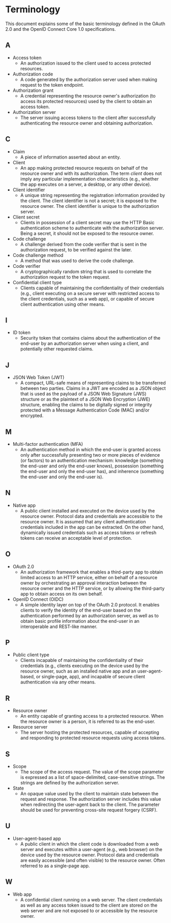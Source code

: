 # Terminology

This document explains some of the basic terminology defined in the OAuth 2.0 and the OpenID Connect Core 1.0 specifications.

## A

- Access token
  - An authorization issued to the client used to access protected resources.
- Authorization code
  - A code generated by the authorization server used when making request to the token endpoint.
- Authorization grant
  - A credential representing the resource owner's authorization (to access its protected resources) used by the client to obtain an access token.
- Authorization server
  - The server issuing access tokens to the client after successfully authenticating the resource owner and obtaining authorization.

## C

- Claim
  - A piece of information asserted about an entity.
- Client
  - An app making protected resource requests on behalf of the resource owner and with its authorization. The term _client_ does not imply any particular implementation characteristics (e.g., whether the app executes on a server, a desktop, or any other device).
- Client identifier
  - A unique string representing the registration information provided by the client. The client identifier is not a secret; it is exposed to the resource owner. The client identifier is unique to the authorization server.
- Client secret
  - Clients in possession of a client secret may use the HTTP Basic authentication scheme to authenticate with the authorization server. Being a secret, it should not be exposed to the resource owner.
- Code challenge
  - A challenge derived from the code verifier that is sent in the authorization request, to be verified against the later.
- Code challenge method
  - A method that was used to derive the code challenge.
- Code verifier
  - A cryptographically random string that is used to correlate the authorization request to the token request.
- Confidential client type
  - Clients capable of maintaining the confidentiality of their credentials (e.g., client executing on a secure server with restricted access to the client credentials, such as a web app), or capable of secure client authentication using other means.

## I

- ID token
  - Security token that contains claims about the authentication of the end-user by an authorization server when using a client, and potentially other requested claims.

## J

- JSON Web Token (JWT)
  - A compact, URL-safe means of representing claims to be transferred between two parties. Claims in a JWT are encoded as a JSON object that is used as the payload of a JSON Web Signature (JWS) structure or as the plaintext of a JSON Web Encryption (JWE) structure, enabling the claims to be digitally signed or integrity protected with a Message Authentication Code (MAC) and/or encrypted.

## M

- Multi-factor authentication (MFA)
  - An authentication method in which the end-user is granted access only after successfully presenting two or more pieces of evidence (or factors) to an authentication mechanism: knowledge (something the end-user and only the end-user knows), possession (something the end-user and only the end-user has), and inherence (something the end-user and only the end-user is).

## N

- Native app
  - A public client installed and executed on the device used by the resource owner. Protocol data and credentials are accessible to the resource owner. It is assumed that any client authentication credentials included in the app can be extracted. On the other hand, dynamically issued credentials such as access tokens or refresh tokens can receive an acceptable level of protection.

## O

- OAuth 2.0
  - An authorization framework that enables a third-party app to obtain limited access to an HTTP service, either on behalf of a resource owner by orchestrating an approval interaction between the resource owner and the HTTP service, or by allowing the third-party app to obtain access on its own behalf.
- OpenID Connect (OIDC)
  - A simple identity layer on top of the OAuth 2.0 protocol. It enables clients to verify the identity of the end-user based on the authentication performed by an authorization server, as well as to obtain basic profile information about the end-user in an interoperable and REST-like manner.

## P

- Public client type
  - Clients incapable of maintaining the confidentiality of their credentials (e.g., clients executing on the device used by the resource owner, such as an installed native app and an user-agent-based, or single-page, app), and incapable of secure client authentication via any other means.

## R

- Resource owner
  - An entity capable of granting access to a protected resource. When the resource owner is a person, it is referred to as the end-user.
- Resource server
  - The server hosting the protected resources, capable of accepting and responding to protected resource requests using access tokens.

## S

- Scope
  - The scope of the access request. The value of the scope parameter is expressed as a list of space-delimited, case-sensitive strings. The strings are defined by the authorization server.
- State
  - An opaque value used by the client to maintain state between the request and response. The authorization server includes this value when redirecting the user-agent back to the client. The parameter should be used for preventing cross-site request forgery (CSRF).

## U

- User-agent-based app
  - A public client in which the client code is downloaded from a web server and executes within a user-agent (e.g., web browser) on the device used by the resource owner. Protocol data and credentials are easily accessible (and often visible) to the resource owner. Often referred to as a single-page app.

## W

- Web app
  - A confidential client running on a web server. The client credentials as well as any access token issued to the client are stored on the web server and are not exposed to or accessible by the resource owner.

